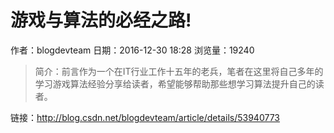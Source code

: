 # 游戏与算法的必经之路! 
作者：blogdevteam
日期：2016-12-30 18:28
浏览量：19240
> 简介：前言作为一个在IT行业工作十五年的老兵，笔者在这里将自己多年的学习游戏算法经验分享给读者，希望能够帮助那些想学习算法提升自己的读者。

 链接：http://blog.csdn.net/blogdevteam/article/details/53940773
